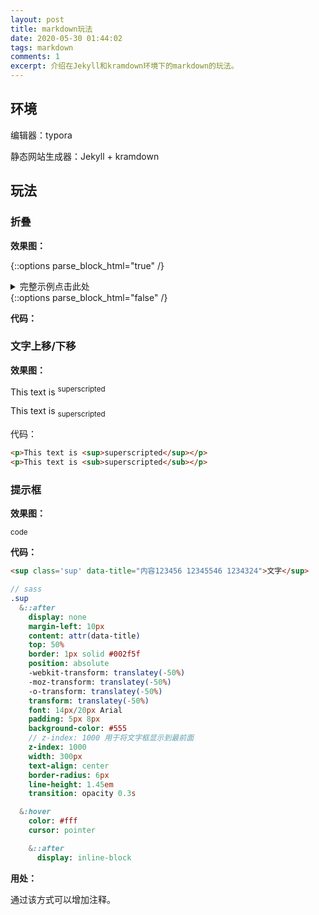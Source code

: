 ```yaml
---
layout: post
title: markdown玩法
date: 2020-05-30 01:44:02
tags: markdown
comments: 1
excerpt: 介绍在Jekyll和kramdown环境下的markdown的玩法。
---
```




## 环境

编辑器：typora

静态网站生成器：Jekyll + kramdown

## 玩法

### 折叠

**效果图：**

{::options parse_block_html="true" /}
<details><summary markdown="span">完整示例点击此处</summary>
```yaml
此处是代码
```
</details>
{::options parse_block_html="false" /}

**代码：**

<script src="https://gist.github.com/caliburn1994/41b663d004e5234e64abd92125f5b0a0.js"></script>

### 文字上移/下移

**效果图：**

<p>This text is <sup>superscripted</sup></p>

<p>This text is <sub>superscripted</sub></p>

代码：

```html
<p>This text is <sup>superscripted</sup></p>
<p>This text is <sub>superscripted</sub></p>
```



### 提示框

**效果图：**

<sup class='sup' data-title="content 1111111111111111111111111111111111111111111111111111111111111111111111111111111111111">code</sup>

**代码：**

```html
<sup class='sup' data-title="内容123456 12345546 1234324">文字</sup>
```

```sass
// sass
.sup
  &::after
    display: none
    margin-left: 10px
    content: attr(data-title)
    top: 50%
    border: 1px solid #002f5f
    position: absolute
    -webkit-transform: translatey(-50%)
    -moz-transform: translatey(-50%)
    -o-transform: translatey(-50%)
    transform: translatey(-50%)
    font: 14px/20px Arial
    padding: 5px 8px
    background-color: #555
    // z-index: 1000 用于将文字框显示到最前面
    z-index: 1000
    width: 300px
    text-align: center
    border-radius: 6px
    line-height: 1.45em
    transition: opacity 0.3s

  &:hover
    color: #fff
    cursor: pointer

    &::after
      display: inline-block
```

**用处：**

通过该方式可以增加注释。